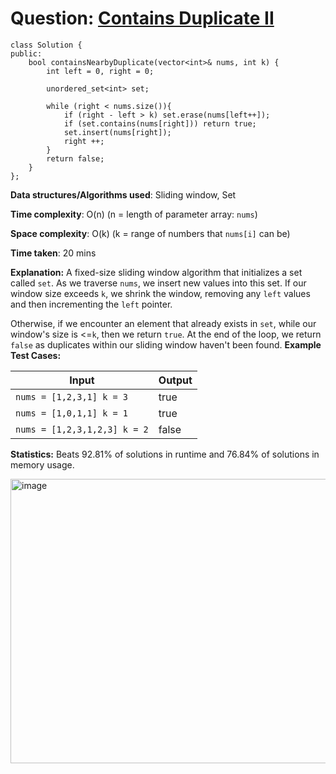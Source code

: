 <h1>Question: <a href="https://leetcode.com/problems/maximum-average-subarray-i/description](https://leetcode.com/problems/contains-duplicate-ii/description">Contains Duplicate II</a></h1>

```
class Solution {
public:
    bool containsNearbyDuplicate(vector<int>& nums, int k) {
        int left = 0, right = 0;

        unordered_set<int> set;

        while (right < nums.size()){
            if (right - left > k) set.erase(nums[left++]);
            if (set.contains(nums[right])) return true;
            set.insert(nums[right]);
            right ++;
        }
        return false;
    }
};
```

**Data structures/Algorithms used**: Sliding window, Set

**Time complexity**: O(n) (n = length of parameter array: `nums`)

**Space complexity**: O(k) (k = range of numbers that `nums[i]` can be)

**Time taken**: 20 mins

**Explanation:**
A fixed-size sliding window algorithm that initializes a set called `set`. As we traverse `nums`, we insert new values into this set. If our window size exceeds `k`, we shrink the window, removing any `left` values and then incrementing the `left` pointer.

Otherwise, if we encounter an element that already exists in `set`, while our window's size is <=`k`, then we return `true`. At the end of the loop, we return `false` as duplicates within our sliding window haven't been found.
**Example Test Cases:**


| Input  | Output |
| ------------- | ------------- |
| <code>nums = [1,2,3,1] k = 3</code>  | true |
| <code>nums = [1,0,1,1] k = 1</code>  | true |
| <code>nums = [1,2,3,1,2,3] k = 2</code>  | false |



**Statistics:** Beats 92.81% of solutions in runtime and 76.84% of solutions in memory usage.

<img width="680" height="455" alt="image" src="https://github.com/user-attachments/assets/974b33a5-5587-43ce-9420-7d0c72ce2357" />



